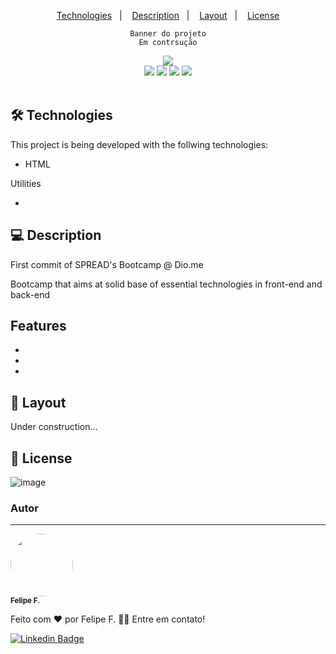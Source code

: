 <!-- README TEMPLATE by Felipe F. -->

<div align='center'>

<p>
  <a href="#-Technologies">Technologies</a>&nbsp;&nbsp;&nbsp;|&nbsp;&nbsp;&nbsp;
  <a href="#-Description">Description</a>&nbsp;&nbsp;&nbsp;|&nbsp;&nbsp;&nbsp;
  <a href="#-Layout">Layout</a>&nbsp;&nbsp;&nbsp;|&nbsp;&nbsp;&nbsp;
  <a href="#-Licença">License</a>
</p>

    Banner do projeto
    Em contrsução
<img src='banner do projeto'>

<div>
    <img src="https://img.shields.io/github/repo-size/felpfsf/bootcamp-spread-dio">
    <img src="https://img.shields.io/github/last-commit/felpfsf/bootcamp-spread-dio">
    <img src="https://img.shields.io/github/languages/count/felpfsf/bootcamp-spread-dio">
    <img src="https://img.shields.io/github/languages/top/felpfsf/bootcamp-spread-dio">
</div>
</div>

</br>

## 🛠 Technologies

This project is being developed with the follwing technologies:

- HTML


Utilities

- 

## 💻 Description

First commit of SPREAD's Bootcamp @ Dio.me

Bootcamp that aims at solid base of essential technologies in front-end and back-end


## Features

- 
- 
- 


## 🔖 Layout

Under construction...

## 📝 License

![image](https://img.shields.io/github/license/felpfsf/alura-challenge-logica-jogo-forca?label=license&style=flat-square)
<!--
[![License: MIT](https://img.shields.io/badge/License-MIT-yellow.svg)](https://opensource.org/licenses/MIT)
-->
### Autor
---

 <img style="border-radius: 50%;" src="https://avatars.githubusercontent.com/u/2619027?s=400&u=bbad89e6365e204c58f5165424b8e4672062317a&v=4" width="100px;" alt=""/>
 <br />
 <sub><b>Felipe F.</b></sub>


Feito com ❤️ por Felipe F. 👋🏽 Entre em contato!

[![Linkedin Badge](https://img.shields.io/badge/-Felipe-blue?style=flat-square&logo=Linkedin&logoColor=white&link=https://www.linkedin.com/in/felipefsf/)](https://www.linkedin.com/in/felipefsf/)
